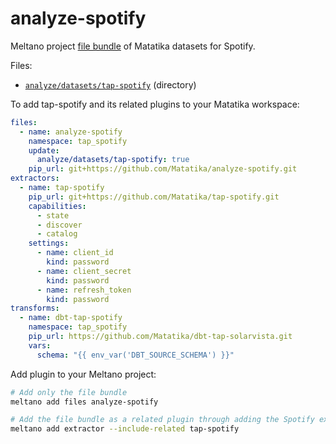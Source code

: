 # analyze-spotify
Meltano project [file bundle](https://meltano.com/docs/command-line-interface.html#file-bundle) of Matatika datasets for Spotify.

Files:
- [`analyze/datasets/tap-spotify`](./bundle/analyze/datasets/tap-spotify) (directory)

To add tap-spotify and its related plugins to your Matatika workspace:
```yaml
files:
  - name: analyze-spotify
    namespace: tap_spotify
    update:
      analyze/datasets/tap-spotify: true
    pip_url: git+https://github.com/Matatika/analyze-spotify.git
extractors:
  - name: tap-spotify
    pip_url: git+https://github.com/Matatika/tap-spotify.git
    capabilities:
      - state
      - discover
      - catalog
    settings:
      - name: client_id
        kind: password
      - name: client_secret
        kind: password
      - name: refresh_token
        kind: password
transforms:
  - name: dbt-tap-spotify
    namespace: tap_spotify
    pip_url: https://github.com/Matatika/dbt-tap-solarvista.git
    vars:
      schema: "{{ env_var('DBT_SOURCE_SCHEMA') }}"
```

Add plugin to your Meltano project:
```bash
# Add only the file bundle
meltano add files analyze-spotify

# Add the file bundle as a related plugin through adding the Spotify extractor
meltano add extractor --include-related tap-spotify
```